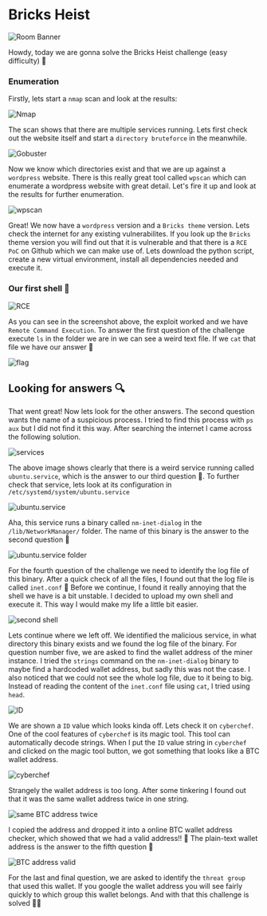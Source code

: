 # Bricks Heist
![Room Banner](images/room.png)

Howdy, today we are gonna solve the Bricks Heist challenge (easy difficulty) 💯

### Enumeration
Firstly, lets start a `nmap` scan and look at the results:

![Nmap](images/nmap.png)

The scan shows that there are multiple services running. Lets first check out the website itself and start a `directory bruteforce` in the meanwhile.

![Gobuster](images/gob_https.png)

Now we know which directories exist and that we are up against a `wordpress` website. There is this really great tool called `wpscan` which can enumerate a wordpress website with great detail.
Let's fire it up and look at the results for further enumeration.

![wpscan](images/wpscan.png)

Great! We now have a `wordpress` version and a `Bricks theme` version. Lets check the internet for any existing vulnerabilites. If you look up the `Bricks` theme version you will find out that it is vulnerable and that there is a `RCE PoC` on Github which we can make use of. Lets download the python script, create a new virtual environment, install all dependencies needed and execute it.

### Our first shell 🐚

![RCE](images/shell.png)

As you can see in the screenshot above, the exploit worked and we have `Remote Command Execution`. To answer the first question of the challenge execute `ls` in the folder we are in we can see a weird text file. If we `cat` that file we have our answer 🚩

![flag](images/first_flag.png)

## Looking for answers 🔍

That went great! Now lets look for the other answers. The second question wants the name of a suspicious process. I tried to find this process with `ps aux` but I did not find it this way. After searching the internet I came across the following solution.

![services](images/services.png)

The above image shows clearly that there is a weird service running called `ubuntu.service`, which is the answer to our third question 🚩. To further check that service, lets look at its configuration in `/etc/systemd/system/ubuntu.service`

![ubuntu.service](images/ubuntu.service.png)

Aha, this service runs a binary called `nm-inet-dialog` in the `/lib/NetworkManager/` folder. The name of this binary is the answer to the second question 🚩

![ubuntu.service folder](images/dir.png)

For the fourth question of the challenge we need to identify the log file of this binary. After a quick check of all the files, I found out that the log file is called `inet.conf` 🚩
Before we continue, I found it really annoying that the shell we have is a bit unstable. I decided to upload my own shell and execute it. This way I would make my life a little bit easier.

![second shell](images/another_rs.png)

Lets continue where we left off. We identified the malicious service, in what directory this binary exists and we found the log file of the binary. For question number five, we are asked to find the wallet address of the miner instance. I tried the `strings` command on the `nm-inet-dialog` binary to maybe find a hardcoded wallet address, but sadly this was not the case. I also noticed that we could not see the whole log file, due to it being to big. Instead of reading the content of the `inet.conf` file using `cat`, I tried using `head`.

![ID](images/id.png)

We are shown a `ID` value which looks kinda off. Lets check it on `cyberchef`. One of the cool features of `cyberchef` is its magic tool. This tool can automatically decode strings. When I put the `ID` value string in `cyberchef` and clicked on the magic tool button, we got something that looks like a BTC wallet address.

![cyberchef](images/cyberchef.png)

Strangely the wallet address is too long. After some tinkering I found out that it was the same wallet address twice in one string.

![same BTC address twice](images/same.png)

I copied the address and dropped it into a online BTC wallet address checker, which showed that we had a valid address!! 🥳
The plain-text wallet address is the answer to the fifth question 🚩

![BTC address valid](images/btc_check.png)

For the last and final question, we are asked to identify the `threat group` that used this wallet. If you google the wallet address you will see fairly quickly to which group this wallet belongs.
And with that this challenge is solved 🍾🍾

